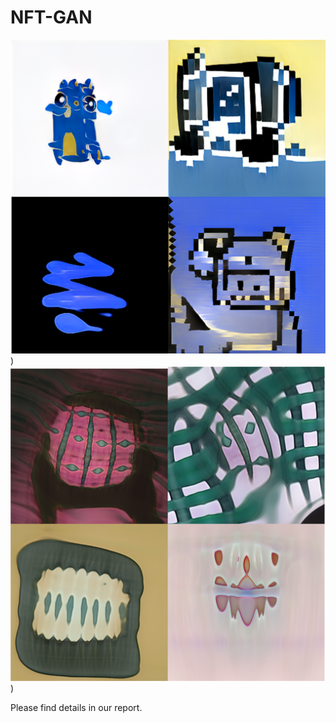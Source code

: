 # NFT-GAN

![StyleGAN2-ADA](./figs/gan2.png))
![StyleGAN3](./figs/gan3.png))

Please find details in our report.